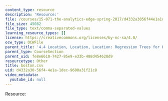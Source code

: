 ```yaml
---
content_type: resource
description: 'Resource:'
file: /courses/15-071-the-analytics-edge-spring-2017/d4332a3056f44e1a1dec9600a31f21c8_boston.csv
file_size: 45082
file_type: text/comma-separated-values
learning_resource_types: []
license: https://creativecommons.org/licenses/by-nc-sa/4.0/
ocw_type: OCWFile
parent_title: '4.4 Location, Location, Location: Regression Trees for Housing Data  (Recitation)'
parent_type: CourseSection
parent_uid: fe8e6610-7427-85e9-e33b-488d454628d9
resourcetype: Other
title: boston.csv
uid: d4332a30-56f4-4e1a-1dec-9600a31f21c8
video_metadata:
  youtube_id: null
---
```

Resource: